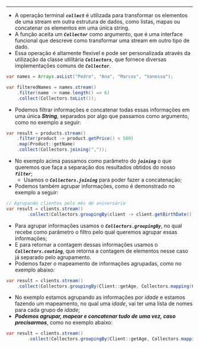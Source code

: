 ___
- A operação terminal ***`collect`*** é utilizada para transformar os elementos de uma stream em outra estrutura de dados, como listas, mapas ou concatenar os elementos em uma única string.
- A função aceita um ***`Collector`*** como argumento, que é uma interface funcional que descreve como transformar uma stream em outro tipo de dado.
- Essa operação é altamente flexível e pode ser personalizada através da utilização da classe utilitária ***`Collectors`***, que fornece diversas implementações comuns de ***`Collector`***.
```java
var names = Arrays.asList("Pedro", "Ana", "Marcos", "Vanessa");

var filteredNames = names.stream()
	.filter(name -> name.length() => 6)
	.collect(Collectors.toList());
```
- Podemos filtrar informações e concatenar todas essas informações em uma única ***String***, separados por algo que passamos como argumento, como no exemplo a seguir:
```java
var result = products.stream()
	.filter(product -> product.getPrice() < 500)
	.map(Product::getName)
	.collect(Collectors.joining(","));
```
- No exemplo acima passamos como parâmetro do ***`joining`*** o que queremos que faça a separação dos resultados obtidos do nosso ***`filter`***;
	- Usamos o ***`Collectors.joining`*** para poder fazer a concatenação;
- Podemos também agrupar informações, como é demonstrado no exemplo a seguir:
```java
// Agrupando clientes pelo mês de aniversário
var result = clients.stream()
		.collect(Collectors.groupingBy(client -> client.getBirthDate().getMonth(), Collectors.counting()));
```
- Para agrupar informações usamos o ***`Collectors.groupingBy`***, no qual recebe como parâmetro o filtro pelo qual queremos agrupar essas informações;
- E para retornar a contagem dessas informações usamos o ***`Collectors.couting`***, que retorna a contagem de elementos nesse caso já separado pelo agrupamento.
- Podemos fazer o mapeamento de informações agrupadas, como no exemplo abaixo:
```java
var result = clients.stream()
	.collect(Collectors.groupingBy(Client::getAge, Collectors.mapping(Client::getName, Collectors.toList())));
```
- No exemplo estamos agrupando as informações por *idade* e estamos fazendo um mapeamento, no qual uma *idade*, vai ter uma lista de nomes para cada grupo de *idade*;
- ***Podemos agrupar, mapear e concatenar tudo de uma vez, caso precisarmos***, como no exemplo abaixo:
```java
var result = clients.stream()  
        .collect(Collectors.groupingBy(Client::getAge, Collectors.mapping(Client::getName, Collectors.joining(";"))));
```